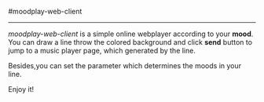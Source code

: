 #moodplay-web-client

***

*moodplay-web-client* is a simple online webplayer according to your **mood**.
You can draw a line throw the colored background and click **send** button to jump to a music player page,
which generated by the line.

Besides,you can set the parameter which determines the moods in your line.

Enjoy it!